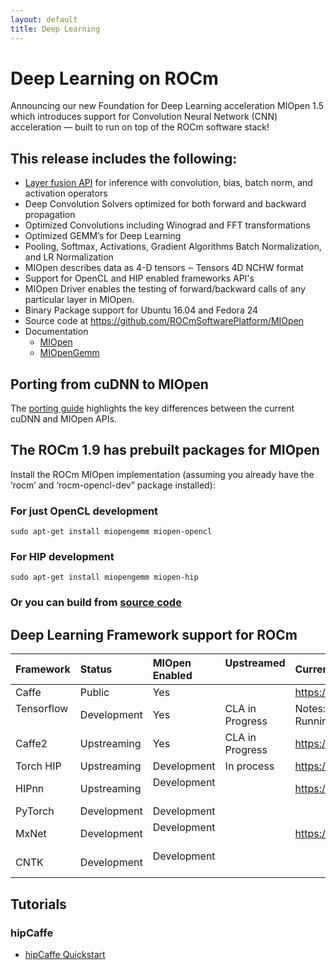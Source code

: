 ```yaml
---
layout: default
title: Deep Learning
---
```

# Deep Learning on ROCm

Announcing our new Foundation for Deep Learning acceleration MIOpen 1.5 which introduces support for Convolution Neural Network (CNN) acceleration — built to run on top of the ROCm software stack!

## This release includes the following:

* [Layer fusion API](FusionGuide.md) for inference with convolution, bias, batch norm, and activation operators
* Deep Convolution Solvers optimized for both forward and backward propagation
* Optimized Convolutions including Winograd and FFT transformations
* Optimized GEMM’s for Deep Learning
* Pooling, Softmax, Activations, Gradient Algorithms Batch Normalization, and LR Normalization
* MIOpen describes data as 4-D tensors ‒ Tensors 4D NCHW format
* Support for OpenCL and HIP enabled frameworks API's
* MIOpen Driver enables the testing of forward/backward calls of any particular layer in MIOpen.
* Binary Package support for Ubuntu 16.04 and Fedora 24
* Source code at https://github.com/ROCmSoftwarePlatform/MIOpen
* Documentation
  * [MIOpen](https://rocmsoftwareplatform.github.io/MIOpen/doc/html/apireference.html)
  * [MIOpenGemm](https://rocmsoftwareplatform.github.io/MIOpenGEMM/doc/html/index.html)

## Porting from cuDNN to MIOpen

The [porting guide](https://github.com/dagamayank/ROCm.github.io/blob/master/doc/miopen_porting_guide.pdf) highlights the key differences between the current cuDNN and MIOpen APIs.

## The  ROCm 1.9 has prebuilt packages for MIOpen

Install the ROCm MIOpen implementation (assuming you already have the ‘rocm’  and ‘rocm-opencl-dev” package installed):

### For just OpenCL development  
```shell
sudo apt-get install miopengemm miopen-opencl
```   
### For HIP development
```shell
sudo apt-get install miopengemm miopen-hip
```     
### Or you can build from [source code](https://github.com/ROCmSoftwarePlatform/MIOpen)  

## Deep Learning Framework support for ROCm

|Framework    |Status        | MIOpen Enabled  |Upstreamed      | Current Repository                                  |
|:------------|:-------------|:----------------|:---------------|:----------------------------------------------------|
|Caffe        |Public        |Yes              |                |https://github.com/ROCmSoftwarePlatform/hipCaffe     |
|Tensorflow   |Development   |Yes              |CLA in Progress |Notes: Working on NCCL and XLA enablement, Running   |
|Caffe2       |Upstreaming   |Yes              |CLA in Progress |https://github.com/ROCmSoftwarePlatform/caffe2       |                       
|Torch HIP    |Upstreaming   |Development      |In process      |https://github.com/ROCmSoftwarePlatform/cutorch_hip  |
|HIPnn        |Upstreaming   |Development      |                |https://github.com/ROCmSoftwarePlatform/cunn_hip     |
|PyTorch      |Development   |Development      |                |                                                     |
|MxNet        |Development   |Development      |                |https://github.com/ROCmSoftwarePlatform/mxnet        |
|CNTK         |Development   |Development      |                |                                                     |

## Tutorials

### hipCaffe

* [hipCaffe Quickstart](ROCmHipCaffeQuickstart.md)
